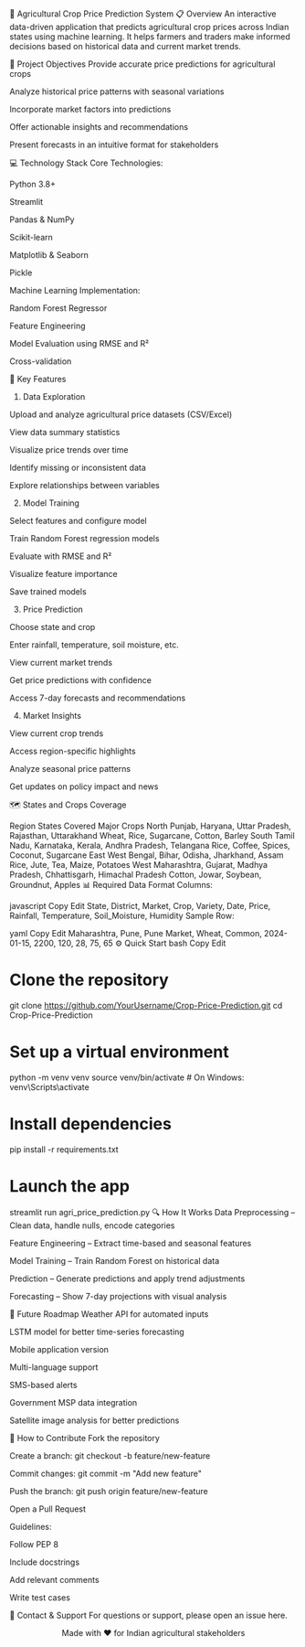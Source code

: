 🌾 Agricultural Crop Price Prediction System
📋 Overview
An interactive data-driven application that predicts agricultural crop prices across Indian states using machine learning. It helps farmers and traders make informed decisions based on historical data and current market trends.

🎯 Project Objectives
Provide accurate price predictions for agricultural crops

Analyze historical price patterns with seasonal variations

Incorporate market factors into predictions

Offer actionable insights and recommendations

Present forecasts in an intuitive format for stakeholders

💻 Technology Stack
Core Technologies:

Python 3.8+

Streamlit

Pandas & NumPy

Scikit-learn

Matplotlib & Seaborn

Pickle

Machine Learning Implementation:

Random Forest Regressor

Feature Engineering

Model Evaluation using RMSE and R²

Cross-validation

🚀 Key Features
1. Data Exploration

Upload and analyze agricultural price datasets (CSV/Excel)

View data summary statistics

Visualize price trends over time

Identify missing or inconsistent data

Explore relationships between variables

2. Model Training

Select features and configure model

Train Random Forest regression models

Evaluate with RMSE and R²

Visualize feature importance

Save trained models

3. Price Prediction

Choose state and crop

Enter rainfall, temperature, soil moisture, etc.

View current market trends

Get price predictions with confidence

Access 7-day forecasts and recommendations

4. Market Insights

View current crop trends

Access region-specific highlights

Analyze seasonal price patterns

Get updates on policy impact and news

🗺️ States and Crops Coverage

Region	States Covered	Major Crops
North	Punjab, Haryana, Uttar Pradesh, Rajasthan, Uttarakhand	Wheat, Rice, Sugarcane, Cotton, Barley
South	Tamil Nadu, Karnataka, Kerala, Andhra Pradesh, Telangana	Rice, Coffee, Spices, Coconut, Sugarcane
East	West Bengal, Bihar, Odisha, Jharkhand, Assam	Rice, Jute, Tea, Maize, Potatoes
West	Maharashtra, Gujarat, Madhya Pradesh, Chhattisgarh, Himachal Pradesh	Cotton, Jowar, Soybean, Groundnut, Apples
📊 Required Data Format
Columns:

javascript
Copy
Edit
State, District, Market, Crop, Variety, Date, Price, Rainfall, Temperature, Soil_Moisture, Humidity
Sample Row:

yaml
Copy
Edit
Maharashtra, Pune, Pune Market, Wheat, Common, 2024-01-15, 2200, 120, 28, 75, 65
⚙️ Quick Start
bash
Copy
Edit
# Clone the repository
git clone https://github.com/YourUsername/Crop-Price-Prediction.git
cd Crop-Price-Prediction

# Set up a virtual environment
python -m venv venv
source venv/bin/activate  # On Windows: venv\Scripts\activate

# Install dependencies
pip install -r requirements.txt

# Launch the app
streamlit run agri_price_prediction.py
🔍 How It Works
Data Preprocessing – Clean data, handle nulls, encode categories

Feature Engineering – Extract time-based and seasonal features

Model Training – Train Random Forest on historical data

Prediction – Generate predictions and apply trend adjustments

Forecasting – Show 7-day projections with visual analysis

🔮 Future Roadmap
Weather API for automated inputs

LSTM model for better time-series forecasting

Mobile application version

Multi-language support

SMS-based alerts

Government MSP data integration

Satellite image analysis for better predictions

🤝 How to Contribute
Fork the repository

Create a branch: git checkout -b feature/new-feature

Commit changes: git commit -m "Add new feature"

Push the branch: git push origin feature/new-feature

Open a Pull Request

Guidelines:

Follow PEP 8

Include docstrings

Add relevant comments

Write test cases

📮 Contact & Support
For questions or support, please open an issue here.

<p align="center">Made with ❤️ for Indian agricultural stakeholders</p>
